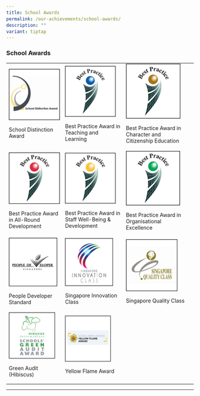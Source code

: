 ```yaml
---
title: School Awards
permalink: /our-achievements/school-awards/
description: ""
variant: tiptap
---
```

<h3><strong>School Awards</strong></h3>
<table style="minWidth: 100px">
<colgroup>
<col>
<col>
<col>
<col>
</colgroup>
<tbody>
<tr>
<td rowspan="1" colspan="1">
<div class="isomer-image-wrapper">
<img style="width: 100%;" height="auto" width="100%" alt="School Distinction Award" src="/images/Our Achievements/sch awards 1.jpg">
</div>
<p>School Distinction Award</p>
</td>
<td rowspan="1" colspan="1">
<div class="isomer-image-wrapper">
<img style="width: 91%;" height="auto" width="100%" alt="Best Practice Award" src="/images/Our Achievements/sch awards 2.jpg">
</div>
<p>Best Practice Award in Teaching and Learning</p>
</td>
<td rowspan="1" colspan="1">
<div class="isomer-image-wrapper">
<img style="width: 91%;" height="auto" width="100%" alt="Best Practice" src="/images/Our Achievements/sch awards 3.jpg">
</div>
<p>Best Practice Award in Character and Citizenship Education</p>
</td>
<td rowspan="1" colspan="1">
<p></p>
</td>
</tr>
<tr>
<td rowspan="1" colspan="1">
<div class="isomer-image-wrapper">
<img style="width: 100%;" height="auto" width="100%" alt="Best Practice Award in All-Round Development" src="/images/Our Achievements/sch awards 4.jpg">
</div>
<p>Best Practice Award in All-Round Development</p>
</td>
<td rowspan="1" colspan="1">
<div class="isomer-image-wrapper">
<img style="width: 91%;" height="auto" width="100%" alt="Best Practice Award in Staff Well-Being &amp; Development" src="/images/Our Achievements/sch awards 5.jpg">
</div>
<p>Best Practice Award in Staff Well-Being &amp; Development</p>
</td>
<td rowspan="1" colspan="1">
<div class="isomer-image-wrapper">
<img style="width: 90%;" height="auto" width="100%" alt="Best Practice Award in Partnership" src="/images/Our Achievements/sch awards 6.jpg">
</div>
<p>Best Practice Award in Organisational Excellence</p>
</td>
<td rowspan="1" colspan="1">
<p></p>
</td>
</tr>
<tr>
<td rowspan="1" colspan="1">
<div class="isomer-image-wrapper">
<img style="width: 95%;" height="auto" width="100%" alt="People Developer Standard" src="/images/Our Achievements/sch awards 7.jpg">
</div>
<p>People Developer Standard</p>
</td>
<td rowspan="1" colspan="1">
<div class="isomer-image-wrapper">
<img style="width: 86%;" height="auto" width="100%" alt="Singapore Innovation Class" src="/images/Our Achievements/sch awards 8.jpg">
</div>
<p>Singapore Innovation Class</p>
<p></p>
<p></p>
<p></p>
</td>
<td rowspan="1" colspan="1">
<div class="isomer-image-wrapper">
<img style="width: 86%;" height="auto" width="100%" alt="Singapore Quality Class" src="/images/Our Achievements/sch awards 9.jpg">
</div>
<p>Singapore Quality Class</p>
</td>
<td rowspan="1" colspan="1">
<p></p>
</td>
</tr>
<tr>
<td rowspan="1" colspan="1">
<div class="isomer-image-wrapper">
<img style="width: 90%;" height="auto" width="100%" alt="Green Audit (Hibiscus)" src="/images/Our Achievements/sch awards 10.jpg">
</div>
<p>Green Audit (Hibiscus)</p>
</td>
<td rowspan="1" colspan="1">
<div class="isomer-image-wrapper">
<img style="width: 82%;" height="auto" width="100%" alt="Yellow Flame Award" src="/images/Our Achievements/sch awards 11.png">
</div>
<p>Yellow Flame Award</p>
</td>
<td rowspan="1" colspan="1">
<p></p>
</td>
<td rowspan="1" colspan="1">
<p></p>
</td>
</tr>
</tbody>
</table>
<hr>
<p></p>
<p></p>